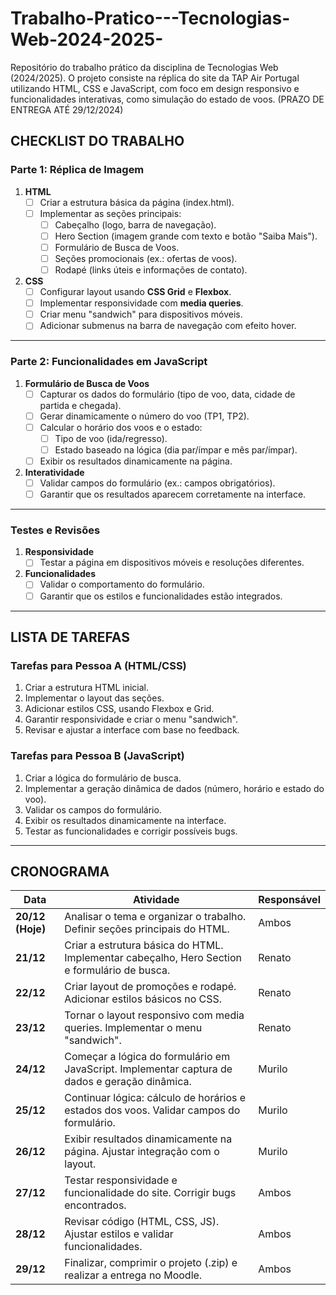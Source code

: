 # Trabalho-Pratico---Tecnologias-Web-2024-2025-
Repositório do trabalho prático da disciplina de Tecnologias Web (2024/2025). O projeto consiste na réplica do site da TAP Air Portugal utilizando HTML, CSS e JavaScript, com foco em design responsivo e funcionalidades interativas, como simulação do estado de voos. (PRAZO  DE ENTREGA ATÉ 29/12/2024)


## **CHECKLIST DO TRABALHO**

### **Parte 1: Réplica de Imagem**
1. **HTML**
   - [ ] Criar a estrutura básica da página (index.html).
   - [ ] Implementar as seções principais:
     - [ ] Cabeçalho (logo, barra de navegação).
     - [ ] Hero Section (imagem grande com texto e botão "Saiba Mais").
     - [ ] Formulário de Busca de Voos.
     - [ ] Seções promocionais (ex.: ofertas de voos).
     - [ ] Rodapé (links úteis e informações de contato).

2. **CSS**
   - [ ] Configurar layout usando **CSS Grid** e **Flexbox**.
   - [ ] Implementar responsividade com **media queries**.
   - [ ] Criar menu "sandwich" para dispositivos móveis.
   - [ ] Adicionar submenus na barra de navegação com efeito hover.

---

### **Parte 2: Funcionalidades em JavaScript**
1. **Formulário de Busca de Voos**
   - [ ] Capturar os dados do formulário (tipo de voo, data, cidade de partida e chegada).
   - [ ] Gerar dinamicamente o número do voo (TP1, TP2).
   - [ ] Calcular o horário dos voos e o estado:
     - [ ] Tipo de voo (ida/regresso).
     - [ ] Estado baseado na lógica (dia par/ímpar e mês par/ímpar).
   - [ ] Exibir os resultados dinamicamente na página.

2. **Interatividade**
   - [ ] Validar campos do formulário (ex.: campos obrigatórios).
   - [ ] Garantir que os resultados aparecem corretamente na interface.

---

### **Testes e Revisões**
1. **Responsividade**
   - [ ] Testar a página em dispositivos móveis e resoluções diferentes.
2. **Funcionalidades**
   - [ ] Validar o comportamento do formulário.
   - [ ] Garantir que os estilos e funcionalidades estão integrados.

---

## **LISTA DE TAREFAS**

### **Tarefas para Pessoa A (HTML/CSS)**
1. Criar a estrutura HTML inicial.
2. Implementar o layout das seções.
3. Adicionar estilos CSS, usando Flexbox e Grid.
4. Garantir responsividade e criar o menu "sandwich".
5. Revisar e ajustar a interface com base no feedback.

### **Tarefas para Pessoa B (JavaScript)**
1. Criar a lógica do formulário de busca.
2. Implementar a geração dinâmica de dados (número, horário e estado do voo).
3. Validar os campos do formulário.
4. Exibir os resultados dinamicamente na interface.
5. Testar as funcionalidades e corrigir possíveis bugs.

---

## **CRONOGRAMA**

| **Data**         | **Atividade**                                                                                     | **Responsável**    |
|-------------------|---------------------------------------------------------------------------------------------------|--------------------|
| **20/12 (Hoje)** | Analisar o tema e organizar o trabalho. Definir seções principais do HTML.                         | Ambos              |
| **21/12**        | Criar a estrutura básica do HTML. Implementar cabeçalho, Hero Section e formulário de busca.       | Renato          |
| **22/12**        | Criar layout de promoções e rodapé. Adicionar estilos básicos no CSS.                              | Renato          |
| **23/12**        | Tornar o layout responsivo com media queries. Implementar o menu "sandwich".                       | Renato          |
| **24/12**        | Começar a lógica do formulário em JavaScript. Implementar captura de dados e geração dinâmica.     | Murilo          |
| **25/12**        | Continuar lógica: cálculo de horários e estados dos voos. Validar campos do formulário.            | Murilo          |
| **26/12**        | Exibir resultados dinamicamente na página. Ajustar integração com o layout.                        | Murilo          |
| **27/12**        | Testar responsividade e funcionalidade do site. Corrigir bugs encontrados.                         | Ambos              |
| **28/12**        | Revisar código (HTML, CSS, JS). Ajustar estilos e validar funcionalidades.                         | Ambos              |
| **29/12**        | Finalizar, comprimir o projeto (.zip) e realizar a entrega no Moodle.                              | Ambos              |
